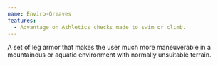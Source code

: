 ```yaml
---
name: Enviro-Greaves
features:
  - Advantage on Athletics checks made to swim or climb.
---
```

A set of leg armor that makes the user much more maneuverable in a mountainous or aquatic 
environment with normally unsuitable terrain.